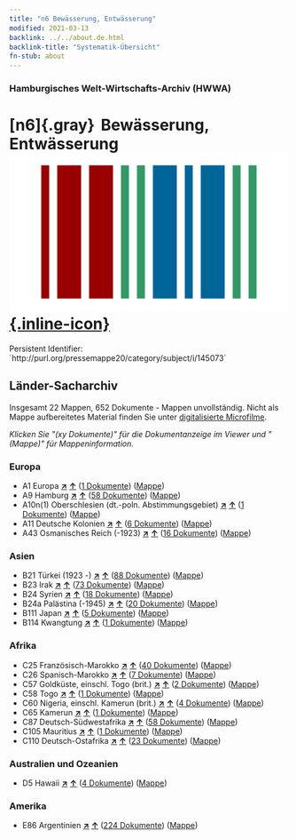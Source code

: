 ```yaml
---
title: "n6 Bewässerung, Entwässerung"
modified: 2021-03-13
backlink: ../../about.de.html
backlink-title: "Systematik-Übersicht"
fn-stub: about
---
```


### Hamburgisches Welt-Wirtschafts-Archiv (HWWA)

# [n6]{.gray}&#8201; Bewässerung, Entwässerung &#160; [![Wikidata](/images/Wikidata-logo.svg "Wikidata"){.inline-icon}](http://www.wikidata.org/entity/Q99428026)

<div class="hint">Persistent Identifier: `http://purl.org/pressemappe20/category/subject/i/145073`</div>







## Länder-Sacharchiv




Insgesamt 22 Mappen, 652 Dokumente - Mappen unvollständig.
Nicht als Mappe aufbereitetes Material finden Sie unter [digitalisierte Microfilme](/film/h1_sh.de.html).

_Klicken Sie "(xy Dokumente)" für die Dokumentanzeige im Viewer und "(Mappe)" für Mappeninformation._




### Europa

- A1 Europa [**&nearr;**](../../../geo/i/140892/about.de.html "Europa (alle Mappen)") [**&uarr;**](../../../geo/about.de.html#A1 "Ländersystematik") (<a href="https://pm20.zbw.eu/iiifview/folder/sh/140892,145073" title="über: Europa : Bewässerung, Entwässerung" target="_blank">1 Dokumente</a>) ([Mappe](../../../../folder/sh/1408xx/140892/1450xx/145073/about.de.html))
- A9 Hamburg [**&nearr;**](../../../geo/i/140905/about.de.html "Hamburg (alle Mappen)") [**&uarr;**](../../../geo/about.de.html#A9 "Ländersystematik") (<a href="https://pm20.zbw.eu/iiifview/folder/sh/140905,145073" title="über: Hamburg : Bewässerung, Entwässerung" target="_blank">58 Dokumente</a>) ([Mappe](../../../../folder/sh/1409xx/140905/1450xx/145073/about.de.html))
- A10n(1) Oberschlesien (dt.-poln. Abstimmungsgebiet) [**&nearr;**](../../../geo/i/140948/about.de.html "Oberschlesien (dt.-poln. Abstimmungsgebiet) (alle Mappen)") [**&uarr;**](../../../geo/about.de.html#A10n(1) "Ländersystematik") (<a href="https://pm20.zbw.eu/iiifview/folder/sh/140948,145073" title="über: Oberschlesien (dt.-poln. Abstimmungsgebiet) : Bewässerung, Entwässerung" target="_blank">1 Dokumente</a>) ([Mappe](../../../../folder/sh/1409xx/140948/1450xx/145073/about.de.html))
- A11 Deutsche Kolonien [**&nearr;**](../../../geo/i/140960/about.de.html "Deutsche Kolonien (alle Mappen)") [**&uarr;**](../../../geo/about.de.html#A11 "Ländersystematik") (<a href="https://pm20.zbw.eu/iiifview/folder/sh/140960,145073" title="über: Deutsche Kolonien : Bewässerung, Entwässerung" target="_blank">6 Dokumente</a>) ([Mappe](../../../../folder/sh/1409xx/140960/1450xx/145073/about.de.html))
- A43 Osmanisches Reich (-1923) [**&nearr;**](../../../geo/i/141034/about.de.html "Osmanisches Reich (-1923) (alle Mappen)") [**&uarr;**](../../../geo/about.de.html#A43 "Ländersystematik") (<a href="https://pm20.zbw.eu/iiifview/folder/sh/141034,145073" title="über: Osmanisches Reich (-1923) : Bewässerung, Entwässerung" target="_blank">16 Dokumente</a>) ([Mappe](../../../../folder/sh/1410xx/141034/1450xx/145073/about.de.html))

### Asien

- B21 Türkei (1923 -) [**&nearr;**](../../../geo/i/141111/about.de.html "Türkei (1923 -) (alle Mappen)") [**&uarr;**](../../../geo/about.de.html#B21 "Ländersystematik") (<a href="https://pm20.zbw.eu/iiifview/folder/sh/141111,145073" title="über: Türkei (1923 -) : Bewässerung, Entwässerung" target="_blank">88 Dokumente</a>) ([Mappe](../../../../folder/sh/1411xx/141111/1450xx/145073/about.de.html))
- B23 Irak [**&nearr;**](../../../geo/i/141113/about.de.html "Irak (alle Mappen)") [**&uarr;**](../../../geo/about.de.html#B23 "Ländersystematik") (<a href="https://pm20.zbw.eu/iiifview/folder/sh/141113,145073" title="über: Irak : Bewässerung, Entwässerung" target="_blank">73 Dokumente</a>) ([Mappe](../../../../folder/sh/1411xx/141113/1450xx/145073/about.de.html))
- B24 Syrien [**&nearr;**](../../../geo/i/141114/about.de.html "Syrien (alle Mappen)") [**&uarr;**](../../../geo/about.de.html#B24 "Ländersystematik") (<a href="https://pm20.zbw.eu/iiifview/folder/sh/141114,145073" title="über: Syrien : Bewässerung, Entwässerung" target="_blank">18 Dokumente</a>) ([Mappe](../../../../folder/sh/1411xx/141114/1450xx/145073/about.de.html))
- B24a Palästina (-1945) [**&nearr;**](../../../geo/i/141115/about.de.html "Palästina (-1945) (alle Mappen)") [**&uarr;**](../../../geo/about.de.html#B24a "Ländersystematik") (<a href="https://pm20.zbw.eu/iiifview/folder/sh/141115,145073" title="über: Palästina (-1945) : Bewässerung, Entwässerung" target="_blank">20 Dokumente</a>) ([Mappe](../../../../folder/sh/1411xx/141115/1450xx/145073/about.de.html))
- B111 Japan [**&nearr;**](../../../geo/i/141272/about.de.html "Japan (alle Mappen)") [**&uarr;**](../../../geo/about.de.html#B111 "Ländersystematik") (<a href="https://pm20.zbw.eu/iiifview/folder/sh/141272,145073" title="über: Japan : Bewässerung, Entwässerung" target="_blank">5 Dokumente</a>) ([Mappe](../../../../folder/sh/1412xx/141272/1450xx/145073/about.de.html))
- B114 Kwangtung [**&nearr;**](../../../geo/i/141275/about.de.html "Kwangtung (alle Mappen)") [**&uarr;**](../../../geo/about.de.html#B114 "Ländersystematik") (<a href="https://pm20.zbw.eu/iiifview/folder/sh/141275,145073" title="über: Kwangtung : Bewässerung, Entwässerung" target="_blank">1 Dokumente</a>) ([Mappe](../../../../folder/sh/1412xx/141275/1450xx/145073/about.de.html))

### Afrika

- C25 Französisch-Marokko [**&nearr;**](../../../geo/i/141358/about.de.html "Französisch-Marokko (alle Mappen)") [**&uarr;**](../../../geo/about.de.html#C25 "Ländersystematik") (<a href="https://pm20.zbw.eu/iiifview/folder/sh/141358,145073" title="über: Französisch-Marokko : Bewässerung, Entwässerung" target="_blank">40 Dokumente</a>) ([Mappe](../../../../folder/sh/1413xx/141358/1450xx/145073/about.de.html))
- C26 Spanisch-Marokko [**&nearr;**](../../../geo/i/141359/about.de.html "Spanisch-Marokko (alle Mappen)") [**&uarr;**](../../../geo/about.de.html#C26 "Ländersystematik") (<a href="https://pm20.zbw.eu/iiifview/folder/sh/141359,145073" title="über: Spanisch-Marokko : Bewässerung, Entwässerung" target="_blank">7 Dokumente</a>) ([Mappe](../../../../folder/sh/1413xx/141359/1450xx/145073/about.de.html))
- C57 Goldküste, einschl. Togo (brit.) [**&nearr;**](../../../geo/i/141406/about.de.html "Goldküste, einschl. Togo (brit.) (alle Mappen)") [**&uarr;**](../../../geo/about.de.html#C57 "Ländersystematik") (<a href="https://pm20.zbw.eu/iiifview/folder/sh/141406,145073" title="über: Goldküste, einschl. Togo (brit.) : Bewässerung, Entwässerung" target="_blank">2 Dokumente</a>) ([Mappe](../../../../folder/sh/1414xx/141406/1450xx/145073/about.de.html))
- C58 Togo [**&nearr;**](../../../geo/i/141408/about.de.html "Togo (alle Mappen)") [**&uarr;**](../../../geo/about.de.html#C58 "Ländersystematik") (<a href="https://pm20.zbw.eu/iiifview/folder/sh/141408,145073" title="über: Togo : Bewässerung, Entwässerung" target="_blank">1 Dokumente</a>) ([Mappe](../../../../folder/sh/1414xx/141408/1450xx/145073/about.de.html))
- C60 Nigeria, einschl. Kamerun (brit.) [**&nearr;**](../../../geo/i/141409/about.de.html "Nigeria, einschl. Kamerun (brit.) (alle Mappen)") [**&uarr;**](../../../geo/about.de.html#C60 "Ländersystematik") (<a href="https://pm20.zbw.eu/iiifview/folder/sh/141409,145073" title="über: Nigeria, einschl. Kamerun (brit.) : Bewässerung, Entwässerung" target="_blank">4 Dokumente</a>) ([Mappe](../../../../folder/sh/1414xx/141409/1450xx/145073/about.de.html))
- C65 Kamerun [**&nearr;**](../../../geo/i/141410/about.de.html "Kamerun (alle Mappen)") [**&uarr;**](../../../geo/about.de.html#C65 "Ländersystematik") (<a href="https://pm20.zbw.eu/iiifview/folder/sh/141410,145073" title="über: Kamerun : Bewässerung, Entwässerung" target="_blank">1 Dokumente</a>) ([Mappe](../../../../folder/sh/1414xx/141410/1450xx/145073/about.de.html))
- C87 Deutsch-Südwestafrika [**&nearr;**](../../../geo/i/141450/about.de.html "Deutsch-Südwestafrika (alle Mappen)") [**&uarr;**](../../../geo/about.de.html#C87 "Ländersystematik") (<a href="https://pm20.zbw.eu/iiifview/folder/sh/141450,145073" title="über: Deutsch-Südwestafrika : Bewässerung, Entwässerung" target="_blank">58 Dokumente</a>) ([Mappe](../../../../folder/sh/1414xx/141450/1450xx/145073/about.de.html))
- C105 Mauritius [**&nearr;**](../../../geo/i/141469/about.de.html "Mauritius (alle Mappen)") [**&uarr;**](../../../geo/about.de.html#C105 "Ländersystematik") (<a href="https://pm20.zbw.eu/iiifview/folder/sh/141469,145073" title="über: Mauritius : Bewässerung, Entwässerung" target="_blank">1 Dokumente</a>) ([Mappe](../../../../folder/sh/1414xx/141469/1450xx/145073/about.de.html))
- C110 Deutsch-Ostafrika [**&nearr;**](../../../geo/i/141471/about.de.html "Deutsch-Ostafrika (alle Mappen)") [**&uarr;**](../../../geo/about.de.html#C110 "Ländersystematik") (<a href="https://pm20.zbw.eu/iiifview/folder/sh/141471,145073" title="über: Deutsch-Ostafrika : Bewässerung, Entwässerung" target="_blank">23 Dokumente</a>) ([Mappe](../../../../folder/sh/1414xx/141471/1450xx/145073/about.de.html))

### Australien und Ozeanien

- D5 Hawaii [**&nearr;**](../../../geo/i/141595/about.de.html "Hawaii (alle Mappen)") [**&uarr;**](../../../geo/about.de.html#D5 "Ländersystematik") (<a href="https://pm20.zbw.eu/iiifview/folder/sh/141595,145073" title="über: Hawaii : Bewässerung, Entwässerung" target="_blank">4 Dokumente</a>) ([Mappe](../../../../folder/sh/1415xx/141595/1450xx/145073/about.de.html))

### Amerika

- E86 Argentinien [**&nearr;**](../../../geo/i/141692/about.de.html "Argentinien (alle Mappen)") [**&uarr;**](../../../geo/about.de.html#E86 "Ländersystematik") (<a href="https://pm20.zbw.eu/iiifview/folder/sh/141692,145073" title="über: Argentinien : Bewässerung, Entwässerung" target="_blank">224 Dokumente</a>) ([Mappe](../../../../folder/sh/1416xx/141692/1450xx/145073/about.de.html))








